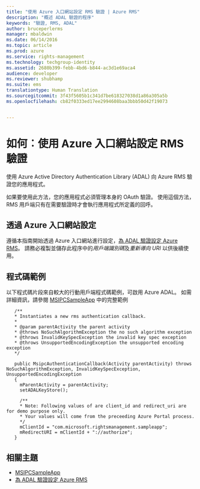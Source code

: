 ```yaml
---
title: "使用 Azure 入口網站設定 RMS 驗證 | Azure RMS"
description: "概述 ADAL 驗證的程序"
keywords: "驗證, RMS, ADAL"
author: bruceperlerms
manager: mbaldwin
ms.date: 06/14/2016
ms.topic: article
ms.prod: azure
ms.service: rights-management
ms.technology: techgroup-identity
ms.assetid: 2680b399-febb-4bd6-b844-ac3d1e69aca4
audience: developer
ms.reviewer: shubhamp
ms.suite: ems
translationtype: Human Translation
ms.sourcegitcommit: 3f43f5605b1c341d7be618327038d1a86a305a5b
ms.openlocfilehash: cb82f0333ed17ee2994608baa3bbb50d42f19073


---
```


# 如何︰使用 Azure 入口網站設定 RMS 驗證

使用 Azure Active Directory Authentication Library (ADAL) 向 Azure RMS 驗證您的應用程式。

如果要使用此方法，您的應用程式必須管理本身的 OAuth 驗證。 使用這個方法，RMS 用戶端只有在需要驗證時才會執行應用程式所定義的回呼。

## 透過 Azure 入口網站設定
遵循本指南開始透過 Azure 入口網站進行設定，[為 ADAL 驗證設定 Azure RMS](adal-auth.md)。 請務必複製並儲存此程序中的*用戶端識別碼*及*重新導向 URI* 以供後續使用。

## 程式碼範例
以下程式碼片段來自較大的行動用戶端程式碼範例，可啟用 Azure ADAL。 如需詳細資訊，請參閱 [MSIPCSampleApp](https://github.com/AzureAD/rms-sdk-ui-for-android/tree/master/samples/MsipcSampleApp) 中的完整範例

       /**
       * Instantiates a new rms authentication callback.
       *
       * @param parentActivity the parent activity
       * @throws NoSuchAlgorithmException the no such algorithm exception
       * @throws InvalidKeySpecException the invalid key spec exception
       * @throws UnsupportedEncodingException the unsupported encoding exception
       */

       public MsipcAuthenticationCallback(Activity parentActivity) throws NoSuchAlgorithmException, InvalidKeySpecException, UnsupportedEncodingException
       {
         mParentActivity = parentActivity;
         setADALKeyStore();

         /**
         * Note: Following values of are client_id and redirect_uri are for demo purpose only.
         * Your values will come from the preceeding Azure Portal process.
         */
         mClientId = "com.microsoft.rightsmanagement.sampleapp";
         mRedirectURI = mClientId + "://authorize";
       }


## 相關主題

- [MSIPCSampleApp](https://github.com/AzureAD/rms-sdk-ui-for-android/tree/master/samples/MsipcSampleApp)
- [為 ADAL 驗證設定 Azure RMS](adal-auth.md)



<!--HONumber=Jul16_HO3-->


